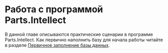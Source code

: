 # Работа с программой Parts.Intellect

В данной главе описываются практические сценарии в программе Parts.Intellect. Как первично наполнить базу для начала работы читайте в разделе [Первичное заполнение базы данных](../guide/initial/dobavlenie_kartochki_vashej_firmy.md).